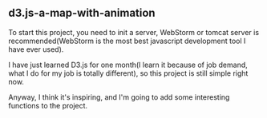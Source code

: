 d3.js-a-map-with-animation
--

To start this project, you need to init a server, WebStorm or tomcat server is 
recommended(WebStorm is the most best javascript development tool I have ever used).


I have just learned D3.js for one month(I learn it because of job demand, what I 
do for my job is totally different), so this project is still simple right now.

Anyway, I think it's inspiring, and I'm going to add some interesting functions 
to the project.
